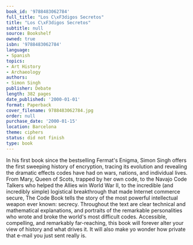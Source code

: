 ```yaml
---
book_id: '9788483062784'
full_title: "Los C\xF3digos Secretos"
title: "Los C\xF3digos Secretos"
subtitle: null
source: Bookshelf
owned: true
isbn: '9788483062784'
language:
- Spanish
topics:
- Art History
- Archaeology
authors:
- Simon Singh
publisher: Debate
length: 382 pages
date_published: '2000-01-01'
format: Paperback
cover_filename: 9788483062784.jpg
order: null
purchase_date: '2000-01-15'
location: Barcelona
theme: ciphers
status: did not finish
type: book
---
```

In his first book since the bestselling Fermat's Enigma, Simon Singh offers the first sweeping history of encryption, tracing its evolution and revealing the dramatic effects codes have had on wars, nations, and individual lives. From Mary, Queen of Scots, trapped by her own code, to the Navajo Code Talkers who helped the Allies win World War II, to the incredible (and incredibly simple) logistical breakthrough that made Internet commerce secure, The Code Book tells the story of the most powerful intellectual weapon ever known: secrecy.
Throughout the text are clear technical and mathematical explanations, and portraits of the remarkable personalities who wrote and broke the world's most difficult codes. Accessible, compelling, and remarkably far-reaching, this book will forever alter your view of history and what drives it. It will also make yo wonder how private that e-mail you just sent really is.
